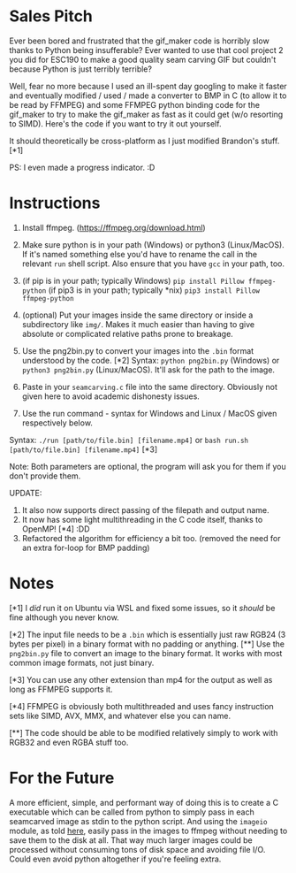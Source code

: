 Sales Pitch
====
Ever been bored and frustrated that the gif_maker code is horribly slow thanks to Python being insufferable? Ever wanted to use that cool project 2 you did for ESC190 to make a good quality seam carving GIF but couldn't because Python is just terribly terrible?

Well, fear no more because I used an ill-spent day googling to make it faster and eventually modified / used / made a converter to BMP in C (to allow it to be read by FFMPEG) and some FFMPEG python binding code for the gif_maker to try to make the gif_maker as fast as it could get (w/o resorting to SIMD). Here's the code if you want to try it out yourself.

It should theoretically be cross-platform as I just modified Brandon's stuff. [*1]

PS: I even made a progress indicator. :D

Instructions
====
1. Install ffmpeg. (https://ffmpeg.org/download.html)

2. Make sure python is in your path (Windows) or python3 (Linux/MacOS). If it's named something else you'd have to rename the call in the relevant `run` shell script. Also ensure that you have `gcc` in your path, too.

3. (if pip is in your path; typically Windows) `pip install Pillow ffmpeg-python`
(if pip3 is in your path; typically *nix) `pip3 install Pillow ffmpeg-python`

4. (optional) Put your images inside the same directory or inside a subdirectory like `img/`. Makes it much easier than having to give absolute or complicated relative paths prone to breakage.

5. Use the png2bin.py to convert your images into the `.bin` format understood by the code. [*2]
Syntax: `python png2bin.py` (Windows) or `python3 png2bin.py` (Linux/MacOS). It'll ask for the path to the image.

6. Paste in your `seamcarving.c` file into the same directory. Obviously not given here to avoid academic dishonesty issues.

7. Use the run command - syntax for Windows and Linux / MacOS given respectively below.

Syntax: `./run [path/to/file.bin] [filename.mp4]` or `bash run.sh [path/to/file.bin] [filename.mp4]` [*3]

Note: Both parameters are optional, the program will ask you for them if you don't provide them.

UPDATE:
1. It also now supports direct passing of the filepath and output name.
2. It now has some light multithreading in the C code itself, thanks to OpenMP! [*4] :DD
3. Refactored the algorithm for efficiency a bit too. (removed the need for an extra for-loop for BMP padding)

Notes
====
[*1] I *did* run it on Ubuntu via WSL and fixed some issues, so it *should* be fine although you never know.

[*2] The input file needs to be a `.bin` which is essentially just raw RGB24 (3 bytes per pixel) in a binary format with no padding or anything. [**] Use the `png2bin.py` file to convert an image to the binary format. It works with most common image formats, not just binary.

[*3] You can use any other extension than mp4 for the output as well as long as FFMPEG supports it.

[*4] FFMPEG is obviously both multithreaded and uses fancy instruction sets like SIMD, AVX, MMX, and whatever else you can name.

[**] The code should be able to be modified relatively simply to work with RGB32 and even RGBA stuff too.

For the Future
====
A more efficient, simple, and performant way of doing this is to create a C executable which can be called from python to simply pass in each seamcarved image as stdin to the python script. And using the `imageio` module, as told [here](https://stackoverflow.com/a/55419207), easily pass in the images to ffmpeg without needing to save them to the disk at all. That way much larger images could be processed without consuming tons of disk space and avoiding file I/O. Could even avoid python altogether if you're feeling extra.
